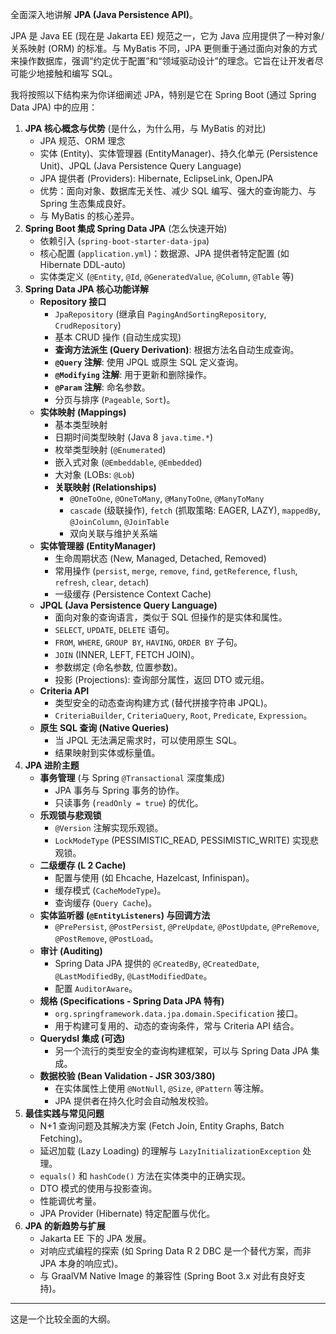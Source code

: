 全面深入地讲解 **JPA (Java Persistence API)**。

JPA 是 Java EE (现在是 Jakarta EE) 规范之一，它为 Java 应用提供了一种对象/关系映射 (ORM) 的标准。与 MyBatis 不同，JPA 更侧重于通过面向对象的方式来操作数据库，强调“约定优于配置”和“领域驱动设计”的理念。它旨在让开发者尽可能少地接触和编写 SQL。

我将按照以下结构来为你详细阐述 JPA，特别是它在 Spring Boot (通过 Spring Data JPA) 中的应用：

1.  **JPA 核心概念与优势** (是什么，为什么用，与 MyBatis 的对比)
    *   JPA 规范、ORM 理念
    *   实体 (Entity)、实体管理器 (EntityManager)、持久化单元 (Persistence Unit)、JPQL (Java Persistence Query Language)
    *   JPA 提供者 (Providers): Hibernate, EclipseLink, OpenJPA
    *   优势：面向对象、数据库无关性、减少 SQL 编写、强大的查询能力、与 Spring 生态集成良好。
    *   与 MyBatis 的核心差异。
2.  **Spring Boot 集成 Spring Data JPA** (怎么快速开始)
    *   依赖引入 (`spring-boot-starter-data-jpa`)
    *   核心配置 (`application.yml`)：数据源、JPA 提供者特定配置 (如 Hibernate DDL-auto)
    *   实体类定义 (`@Entity`, `@Id`, `@GeneratedValue`, `@Column`, `@Table` 等)
3.  **Spring Data JPA 核心功能详解**
    *   **Repository 接口**
        *   `JpaRepository` (继承自 `PagingAndSortingRepository`, `CrudRepository`)
        *   基本 CRUD 操作 (自动生成实现)
        *   **查询方法派生 (Query Derivation)**: 根据方法名自动生成查询。
        *   **`@Query` 注解**: 使用 JPQL 或原生 SQL 定义查询。
        *   **`@Modifying` 注解**: 用于更新和删除操作。
        *   **`@Param` 注解**: 命名参数。
        *   分页与排序 (`Pageable`, `Sort`)。
    *   **实体映射 (Mappings)**
        *   基本类型映射
        *   日期时间类型映射 (Java 8 `java.time.*`)
        *   枚举类型映射 (`@Enumerated`)
        *   嵌入式对象 (`@Embeddable`, `@Embedded`)
        *   大对象 (LOBs: `@Lob`)
        *   **关联映射 (Relationships)**
            *   `@OneToOne`, `@OneToMany`, `@ManyToOne`, `@ManyToMany`
            *   `cascade` (级联操作), `fetch` (抓取策略: EAGER, LAZY), `mappedBy`, `@JoinColumn`, `@JoinTable`
            *   双向关联与维护关系端
    *   **实体管理器 (EntityManager)**
        *   生命周期状态 (New, Managed, Detached, Removed)
        *   常用操作 (`persist`, `merge`, `remove`, `find`, `getReference`, `flush`, `refresh`, `clear`, `detach`)
        *   一级缓存 (Persistence Context Cache)
    *   **JPQL (Java Persistence Query Language)**
        *   面向对象的查询语言，类似于 SQL 但操作的是实体和属性。
        *   `SELECT`, `UPDATE`, `DELETE` 语句。
        *   `FROM`, `WHERE`, `GROUP BY`, `HAVING`, `ORDER BY` 子句。
        *   `JOIN` (INNER, LEFT, FETCH JOIN)。
        *   参数绑定 (命名参数, 位置参数)。
        *   投影 (Projections): 查询部分属性，返回 DTO 或元组。
    *   **Criteria API**
        *   类型安全的动态查询构建方式 (替代拼接字符串 JPQL)。
        *   `CriteriaBuilder`, `CriteriaQuery`, `Root`, `Predicate`, `Expression`。
    *   **原生 SQL 查询 (Native Queries)**
        *   当 JPQL 无法满足需求时，可以使用原生 SQL。
        *   结果映射到实体或标量值。
4.  **JPA 进阶主题**
    *   **事务管理** (与 Spring `@Transactional` 深度集成)
        *   JPA 事务与 Spring 事务的协作。
        *   只读事务 (`readOnly = true`) 的优化。
    *   **乐观锁与悲观锁**
        *   `@Version` 注解实现乐观锁。
        *   `LockModeType` (PESSIMISTIC_READ, PESSIMISTIC_WRITE) 实现悲观锁。
    *   **二级缓存 (L 2 Cache)**
        *   配置与使用 (如 Ehcache, Hazelcast, Infinispan)。
        *   缓存模式 (`CacheModeType`)。
        *   查询缓存 (`Query Cache`)。
    *   **实体监听器 (`@EntityListeners`) 与回调方法**
        *   `@PrePersist`, `@PostPersist`, `@PreUpdate`, `@PostUpdate`, `@PreRemove`, `@PostRemove`, `@PostLoad`。
    *   **审计 (Auditing)**
        *   Spring Data JPA 提供的 `@CreatedBy`, `@CreatedDate`, `@LastModifiedBy`, `@LastModifiedDate`。
        *   配置 `AuditorAware`。
    *   **规格 (Specifications - Spring Data JPA 特有)**
        *   `org.springframework.data.jpa.domain.Specification` 接口。
        *   用于构建可复用的、动态的查询条件，常与 Criteria API 结合。
    *   **Querydsl 集成 (可选)**
        *   另一个流行的类型安全的查询构建框架，可以与 Spring Data JPA 集成。
    *   **数据校验 (Bean Validation - JSR 303/380)**
        *   在实体属性上使用 `@NotNull`, `@Size`, `@Pattern` 等注解。
        *   JPA 提供者在持久化时会自动触发校验。
5.  **最佳实践与常见问题**
    *   N+1 查询问题及其解决方案 (Fetch Join, Entity Graphs, Batch Fetching)。
    *   延迟加载 (Lazy Loading) 的理解与 `LazyInitializationException` 处理。
    *   `equals()` 和 `hashCode()` 方法在实体类中的正确实现。
    *   DTO 模式的使用与投影查询。
    *   性能调优考量。
    *   JPA Provider (Hibernate) 特定配置与优化。
6.  **JPA 的新趋势与扩展**
    *   Jakarta EE 下的 JPA 发展。
    *   对响应式编程的探索 (如 Spring Data R 2 DBC 是一个替代方案，而非 JPA 本身的响应式)。
    *   与 GraalVM Native Image 的兼容性 (Spring Boot 3.x 对此有良好支持)。

---

这是一个比较全面的大纲。